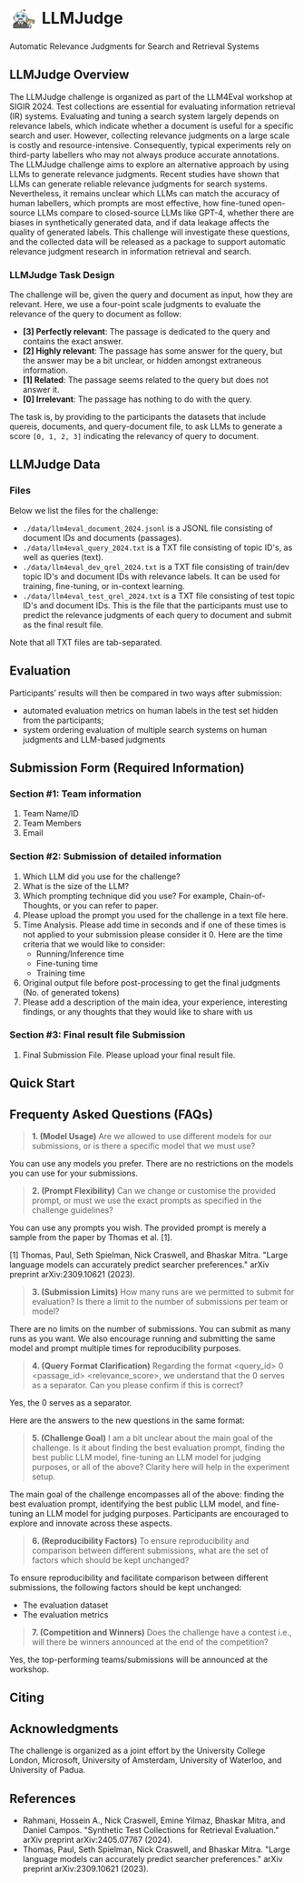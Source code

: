 
<h1 align="left">
<img style="vertical-align:middle" width="50px" height="40px" src="LLMJudge-logo.png" /> LLMJudge
</h1>

<!-- <h4 align="center">
    <p>
        <a href="https://arxiv.org/abs/2311.05800">Paper</a> |
        <a href="#download">Download</a> |
        <a href="swim-ir-datacard.md">DataCard</a> |
        <a href="#prompts">Prompts</a>
    <p>
</h4> -->

<!-- # LLMJudge <img style="vertical-align:middle" width="40px" height="30px" src="LLMJudge-logo.png" /> -->

Automatic Relevance Judgments for Search and Retrieval Systems

## LLMJudge Overview
The LLMJudge challenge is organized as part of the LLM4Eval workshop at SIGIR 2024. Test collections are essential for evaluating information retrieval (IR) systems. Evaluating and tuning a search system largely depends on relevance labels, which indicate whether a document is useful for a specific search and user. However, collecting relevance judgments on a large scale is costly and resource-intensive. Consequently, typical experiments rely on third-party labellers who may not always produce accurate annotations. The LLMJudge challenge aims to explore an alternative approach by using LLMs to generate relevance judgments. Recent studies have shown that LLMs can generate reliable relevance judgments for search systems. Nevertheless, it remains unclear which LLMs can match the accuracy of human labellers, which prompts are most effective, how fine-tuned open-source LLMs compare to closed-source LLMs like GPT-4, whether there are biases in synthetically generated data, and if data leakage affects the quality of generated labels. This challenge will investigate these questions, and the collected data will be released as a package to support automatic relevance judgment research in information retrieval and search.

### LLMJudge Task Design
The challenge will be, given the query and document as input, how they are relevant. Here, we use a four-point scale judgments to evaluate the relevance of the query to document as follow:

- __[3] Perfectly relevant__: The passage is dedicated to the query and contains the exact answer. 
- __[2] Highly relevant__: The passage has some answer for the query, but the answer may be a bit unclear, or hidden amongst extraneous information. 
- __[1] Related__: The passage seems related to the query but does not answer it. 
- __[0] Irrelevant__: The passage has nothing to do with the query.

The task is, by providing to the participants the datasets that include quereis, documents, and query-document file, to ask LLMs to generate a score `[0, 1, 2, 3]` indicating the relevancy of query to document.

## LLMJudge Data

### Files
Below we list the files for the challenge:

- `./data/llm4eval_document_2024.jsonl` is a JSONL file consisting of document IDs and documents (passages).
- `./data/llm4eval_query_2024.txt` is a TXT file consisting of topic ID's, as well as queries (text).
- `./data/llm4eval_dev_qrel_2024.txt` is a TXT file consisting of train/dev topic ID's and document IDs with relevance labels. It can be used for training, fine-tuning, or in-context learning.
- `./data/llm4eval_test_qrel_2024.txt` is a TXT file consisting of test topic ID's and document IDs. This is the file that the participants must use to predict the relevance judgments of each query to document and submit as the final result file.

Note that all TXT files are tab-separated.

## Evaluation
Participants’ results will then be compared in two ways after submission:
- automated evaluation metrics on human labels in the test set hidden from the participants;
- system ordering evaluation of multiple search systems on human judgments and LLM-based judgments

## Submission Form (Required Information)

### Section #1: Team information

1. Team Name/ID
2. Team Members
3. Email

### Section #2: Submission of detailed information

1. Which LLM did you use for the challenge?
2. What is the size of the LLM?
3. Which prompting technique did you use? For example, Chain-of-Thoughts, or you can refer to paper.
4. Please upload the prompt you used for the challenge in a text file here.
5. Time Analysis. Please add time in seconds and if one of these times is not applied to your submission please consider it 0. Here are the time criteria that we would like to consider:
    - Running/Inference time
    - Fine-tuning time
    - Training time
6. Original output file before post-processing to get the final judgments (No. of generated tokens)
7. Please add a description of the main idea, your experience, interesting findings, or any thoughts that they would like to share with us 

### Section #3: Final result file Submission

1. Final Submission File. Please upload your final result file.

## Quick Start


## Frequenty Asked Questions (FAQs)

> **1. (Model Usage)** Are we allowed to use different models for our submissions, or is there a specific model that we must use?

You can use any models you prefer. There are no restrictions on the models you can use for your submissions.

> **2. (Prompt Flexibility)** Can we change or customise the provided prompt, or must we use the exact prompts as specified in the challenge guidelines?

You can use any prompts you wish. The provided prompt is merely a sample from the paper by Thomas et al. [1].

[1] Thomas, Paul, Seth Spielman, Nick Craswell, and Bhaskar Mitra. "Large language models can accurately predict searcher preferences." arXiv preprint arXiv:2309.10621 (2023).

> **3. (Submission Limits)** How many runs are we permitted to submit for evaluation? Is there a limit to the number of submissions per team or model?

There are no limits on the number of submissions. You can submit as many runs as you want. We also encourage running and submitting the same model and prompt multiple times for reproducibility purposes.

> **4. (Query Format Clarification)** Regarding the format <query_id> 0 <passage_id> <relevance_score>, we understand that the 0 serves as a separator. Can you please confirm if this is correct?

Yes, the 0 serves as a separator.

Here are the answers to the new questions in the same format:

> **5. (Challenge Goal)** I am a bit unclear about the main goal of the challenge. Is it about finding the best evaluation prompt, finding the best public LLM model, fine-tuning an LLM model for judging purposes, or all of the above? Clarity here will help in the experiment setup.

The main goal of the challenge encompasses all of the above: finding the best evaluation prompt, identifying the best public LLM model, and fine-tuning an LLM model for judging purposes. Participants are encouraged to explore and innovate across these aspects.

> **6. (Reproducibility Factors)** To ensure reproducibility and comparison between different submissions, what are the set of factors which should be kept unchanged?

To ensure reproducibility and facilitate comparison between different submissions, the following factors should be kept unchanged:
- The evaluation dataset
- The evaluation metrics

> **7. (Competition and Winners)** Does the challenge have a contest i.e., will there be winners announced at the end of the competition?

Yes, the top-performing teams/submissions will be announced at the workshop.

## Citing

## Acknowledgments
The challenge is organized as a joint effort by the University College London, Microsoft, University of Amsterdam, University of Waterloo, and University of Padua. 

## References
- Rahmani, Hossein A., Nick Craswell, Emine Yilmaz, Bhaskar Mitra, and Daniel Campos. "Synthetic Test Collections for Retrieval Evaluation." arXiv preprint arXiv:2405.07767 (2024).
- Thomas, Paul, Seth Spielman, Nick Craswell, and Bhaskar Mitra. "Large language models can accurately predict searcher preferences." arXiv preprint arXiv:2309.10621 (2023).
